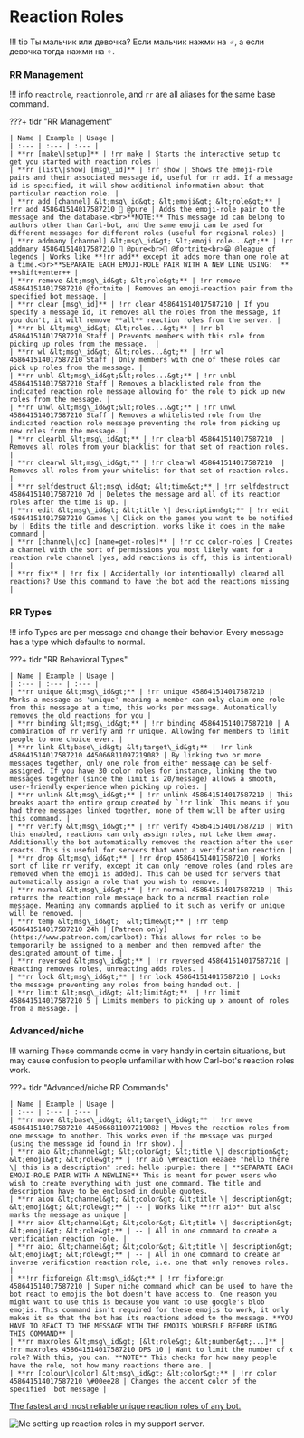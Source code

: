 # Reaction Roles

!!! tip
    Ты мальчик или девочка? Если мальчик нажми на ♂️, а если девочка тогда нажми на ♀️.

### RR Management

!!! info
	`reactrole`, `reactionrole`, and `rr` are all aliases for the same base command.

???+ tldr "RR Management"

	| Name | Example | Usage |
	| :--- | :--- | :--- |
	| **rr [make\|setup]** | !rr make | Starts the interactive setup to get you started with reaction roles |
	| **rr [list\|show] [msg\_id]** | !rr show | Shows the emoji-role pairs and their associated message id, useful for rr add. If a message id is specified, it will show additional information about that particular reaction role. |
	| **rr add [channel] &lt;msg\_id&gt; &lt;emoji&gt; &lt;role&gt;** | !rr add 458641514017587210 👼 @pure | Adds the emoji-role pair to the message and the database.<br>**NOTE:** This message id can belong to authors other than Carl-bot, and the same emoji can be used for different messages for different roles (useful for regional roles) |
	| **rr addmany [channel] &lt;msg\_id&gt; &lt;emoji role...&gt;** | !rr addmany 458641514017587210 👼 @pure<br>💩 @fortnite<br>😁 @league of legends | Works like **!rr add** except it adds more than one role at a time.<br>**SEPARATE EACH EMOJI-ROLE PAIR WITH A NEW LINE USING:  ** ++shift+enter++ |
	| **rr remove &lt;msg\_id&gt; &lt;role&gt;** | !rr remove 458641514017587210 @fortnite | Removes an emoji-reaction pair from the specified bot message. |
	| **rr clear [msg\_id]** | !rr clear 458641514017587210 | If you specify a message id, it removes all the roles from the message, if you don't, it will remove **all** reaction roles from the server. |
	| **rr bl &lt;msg\_id&gt; &lt;roles...&gt;** | !rr bl 458641514017587210 Staff | Prevents members with this role from picking up roles from the message.  |
	| **rr wl &lt;msg\_id&gt; &lt;roles...&gt;** | !rr wl 458641514017587210 Staff | Only members with one of these roles can pick up roles from the message. |
	| **rr unbl &lt;msg\_id&gt;&lt;roles...&gt;** | !rr unbl 458641514017587210 Staff | Removes a blacklisted role from the indicated reaction role message allowing for the role to pick up new roles from the message. |
	| **rr unwl &lt;msg\_id&gt;&lt;roles...&gt;** | !rr unwl 458641514017587210 Staff | Removes a whitelisted role from the indicated reaction role message preventing the role from picking up new roles from the message. |
	| **rr clearbl &lt;msg\_id&gt;** | !rr clearbl 458641514017587210  | Removes all roles from your blacklist for that set of reaction roles. |
	| **rr clearwl &lt;msg\_id&gt;** | !rr clearwl 458641514017587210  | Removes all roles from your whitelist for that set of reaction roles. |
	| **rr selfdestruct &lt;msg\_id&gt; &lt;time&gt;** | !rr selfdestruct 458641514017587210 7d | Deletes the message and all of its reaction roles after the time is up. |
	| **rr edit &lt;msg\_id&gt; &lt;title \| description&gt;** | !rr edit 458641514017587210 Games \| Click on the games you want to be notified by | Edits the title and description, works like it does in the make command |
	| **rr [channel\|cc] [name=get-roles]** | !rr cc color-roles | Creates a channel with the sort of permissions you most likely want for a reaction role channel (yes, add reactions is off, this is intentional) |
	| **rr fix** | !rr fix | Accidentally (or intentionally) cleared all reactions? Use this command to have the bot add the reactions missing |

### RR Types

!!! info
    Types are per message and change their behavior. Every message has a type which defaults to normal.

???+ tldr "RR Behavioral Types"

	| Name | Example | Usage |
	| :--- | :--- | :--- |
	| **rr unique &lt;msg\_id&gt;** | !rr unique 458641514017587210 | Marks a message as 'unique' meaning a member can only claim one role from this message at a time, this works per message. Automatically removes the old reactions for you |
	| **rr binding &lt;msg\_id&gt;** | !rr binding 458641514017587210 | A combination of rr verify and rr unique. Allowing for members to limit people to one choice ever. |
	| **rr link &lt;base\_id&gt; &lt;target\_id&gt;** | !rr link 458641514017587210 445066811097219082 | By linking two or more messages together, only one role from either message can be self-assigned. If you have 30 color roles for instance, linking the two messages together (since the limit is 20/message) allows a smooth, user-friendly experience when picking up roles. |
	| **rr unlink &lt;msg\_id&gt;** | !rr unlink 458641514017587210 | This breaks apart the entire group created by `!rr link` This means if you had three messages linked together, none of them will be after using this command. |
	| **rr verify &lt;msg\_id&gt;** | !rr verify 458641514017587210 | With this enabled, reactions can only assign roles, not take them away. Additionally the bot automatically removes the reaction after the user reacts. This is useful for servers that want a verification reaction |
	| **rr drop &lt;msg\_id&gt;** | !rr drop 458641514017587210 | Works sort of like rr verify, except it can only remove roles (and roles are removed when the emoji is added). This can be used for servers that automatically assign a role that you wish to remove. |
	| **rr normal &lt;msg\_id&gt;** | !rr normal 458641514017587210 | This returns the reaction role message back to a normal reaction role message. Meaning any commands applied to it such as verify or unique will be removed. |
	| **rr temp &lt;msg\_id&gt;  &lt;time&gt;** | !rr temp 458641514017587210 24h | [Patreon only](https://www.patreon.com/carlbot): This allows for roles to be temporarily be assigned to a member and then removed after the designated amount of time. |
	| **rr reversed &lt;msg\_id&gt;** | !rr reversed 458641514017587210 | Reacting removes roles, unreacting adds roles. |
	| **rr lock &lt;msg\_id&gt;** | !rr lock 458641514017587210 | Locks the message preventing any roles from being handed out. |
	| **rr limit &lt;msg\_id&gt; &lt;limit&gt;**  | !rr limit 458641514017587210 5 | Limits members to picking up x amount of roles from a message. |

### Advanced/niche

!!! warning
    These commands come in very handy in certain situations, but may cause confusion to people unfamiliar with how Carl-bot's reaction roles work.

???+ tldr "Advanced/niche RR Commands"

	| Name | Example | Usage |
	| :--- | :--- | :--- |
	| **rr move &lt;base\_id&gt; &lt;target\_id&gt;** | !rr move 458641514017587210 445066811097219082 | Moves the reaction roles from one message to another. This works even if the message was purged (using the message id found in !rr show). |
	| **rr aio &lt;channel&gt; &lt;color&gt; &lt;title \| description&gt; &lt;emoji&gt; &lt;role&gt;** | !rr aio \#reaction eeaaee "hello there \| this is a description" :red: hello :purple: there | **SEPARATE EACH EMOJI-ROLE PAIR WITH A NEWLINE** This is meant for power users who wish to create everything with just one command. The title and description have to be enclosed in double quotes. |
	| **rr aiou &lt;channel&gt; &lt;color&gt; &lt;title \| description&gt; &lt;emoji&gt; &lt;role&gt;** | -- | Works like **!rr aio** but also marks the message as unique |
	| **rr aiov &lt;channel&gt; &lt;color&gt; &lt;title \| description&gt; &lt;emoji&gt; &lt;role&gt;** | -- | All in one command to create a verification reaction role. |
	| **rr aioi &lt;channel&gt; &lt;color&gt; &lt;title \| description&gt; &lt;emoji&gt; &lt;role&gt;** | -- | All in one command to create an inverse verification reaction role, i.e. one that only removes roles. |
	| **!rr fixforeign &lt;msg\_id&gt;** | !rr fixforeign 458641514017587210 | Super niche command which can be used to have the bot react to emojis the bot doesn't have access to. One reason you might want to use this is because you want to use google's blob emojis. This command isn't required for these emojis to work, it only makes it so that the bot has its reactions added to the message. **YOU HAVE TO REACT TO THE MESSAGE WITH THE EMOJIS YOURSELF BEFORE USING THIS COMMAND** |
	| **rr maxroles &lt;msg\_id&gt; [&lt;role&gt; &lt;number&gt;...]** | !rr maxroles 458641514017587210 DPS 10 | Want to limit the number of x role? With this, you can. **NOTE** This checks for how many people have the role, not how many reactions there are. |
	| **rr [colour\|color] &lt;msg\_id&gt; &lt;color&gt;** | !rr color 458641514017587210 \#00ee28 | Changes the accent color of the specified  bot message |

[The fastest and most reliable unique reaction roles of any bot.](https://i.imgur.com/A7ShLfZ.mp4)

![Me setting up reaction roles in my support server.](../images/reaction_role_setup.png)
